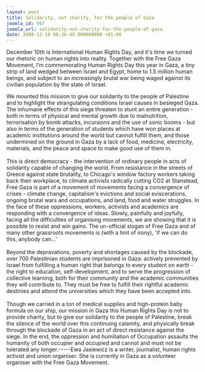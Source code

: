 ```yaml
---
layout: post
title: Solidarity, not charity, for the people of Gaza
joomla_id: 567
joomla_url: solidarity-not-charity-for-the-people-of-gaza
date: 2008-12-10 06:36:49.000000000 +01:00
---
```

<p>December 10th is International Human Rights Day, and it's time we turned our rhetoric on human rights into reality. Together with the Free Gaza Movement, I&rsquo;m commemorating Human Rights Day this year in Gaza, a tiny strip of land wedged between Israel and Egypt, home to 1.5 million human beings, and subject to an increasingly brutal war being waged against its civilian population by the state of Israel. <br /></p><p>We mounted this mission to give our solidarity to the people of Palestine and to highlight the strangulating conditions Israel causes in besieged Gaza. The inhumane effects of this siege threaten to stunt an entire generation - both in terms of physical and mental growth due to malnutrition, terrorisation by bomb attacks, incursions and the use of sonic booms - but also in terms of the generation of students which have won places at academic institutions around the world but cannot fulfill them, and those undermined on the ground in Gaza by a lack of food, medicine, electricity, materials, and the peace and space to make good use of them in. <br /><br />This is direct democracy - the intervention of ordinary people in acts of solidarity capable of changing the world. From resistance in the streets of Greece against state brutality, to Chicago's window factory workers taking back their workplace, to climate activists radically cutting CO2 at Stanstead, Free Gaza is part of a movement of movements facing a convergence of crises - climate change, capitalism's evictions and social eviscerations, ongoing brutal wars and occupations, and land, food and water struggles. In the face of these oppressions, workers, activists and academics are responding with a convergence of ideas. Slowly, painfully and joyfully, facing all the difficulties of organising movements, we are showing that it is possible to resist and win gains. The un-official slogan of Free Gaza and of many other grassroots movements is (with a hint of irony), 'if we can do this, anybody can...&rsquo; <br /><br />Beyond the depravations, poverty and shortages caused by the blockade, over 700 Palestinian students are imprisoned in Gaza: actively prevented by Israel from fulfilling a human right that belongs to every student on earth - the right to education, self-development, and to serve the progression of collective learning, both for their community and the academic communities they will contribute to. They must be free to fulfill their rightful academic destinies and attend the universities which they have been accepted into.<br /><br />Though we carried in a ton of medical supplies and high-protein baby formula on our ship, our mission in Gaza this Human Rights Day is not to provide charity, but to give our solidarity to the people of Palestine, break the silence of the world over this continuing calamity, and physically break through the blockade of Gaza in an act of direct resistance against the siege. In the end, the oppression and humiliation of Occupation assaults the humanity of both occupier and occupied and cannot and must not be tolerated any longer.-----Ewa Jasiewicz is a writer, journalist, human rights activist and union organiser. She is currently in Gaza as a volunteer organiser with the Free Gaza Movement.<br /></p><p><a href=""></a></p>
